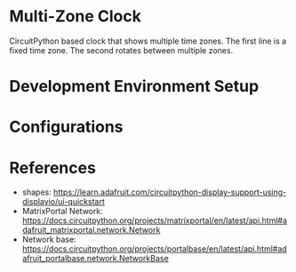 # Multi-Zone Clock

CircuitPython based clock that shows multiple time zones. The first line is a fixed time zone. The second rotates between multiple zones.

# Development Environment Setup

# Configurations

# References

- shapes: https://learn.adafruit.com/circuitpython-display-support-using-displayio/ui-quickstart
- MatrixPortal Network: https://docs.circuitpython.org/projects/matrixportal/en/latest/api.html#adafruit_matrixportal.network.Network
- Network base:  https://docs.circuitpython.org/projects/portalbase/en/latest/api.html#adafruit_portalbase.network.NetworkBase

